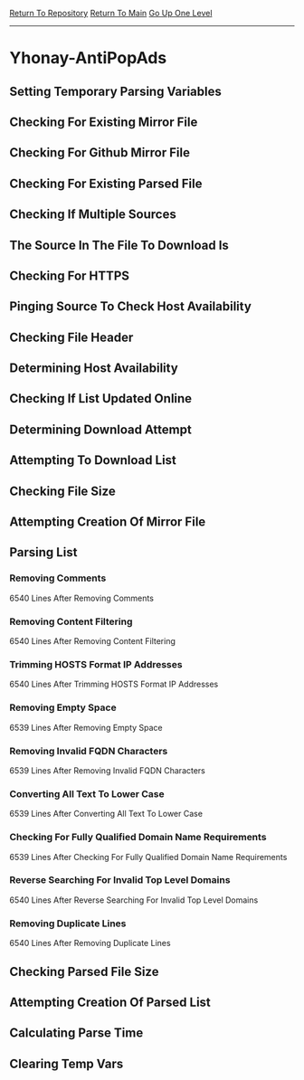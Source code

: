 [Return To Repository](https://github.com/deathbybandaid/piholeparser/)
[Return To Main](https://github.com/deathbybandaid/piholeparser/blob/master/RecentRunLogs/Mainlog.md)
[Go Up One Level](https://github.com/deathbybandaid/piholeparser/blob/master/RecentRunLogs/TopLevelScripts/30-Processing-External-Blacklists.md)
____________________________________
# Yhonay-AntiPopAds
## Setting Temporary Parsing Variables
## Checking For Existing Mirror File
## Checking For Github Mirror File
## Checking For Existing Parsed File
## Checking If Multiple Sources
## The Source In The File To Download Is
## Checking For HTTPS
## Pinging Source To Check Host Availability
## Checking File Header
## Determining Host Availability
## Checking If List Updated Online
## Determining Download Attempt
## Attempting To Download List
## Checking File Size
## Attempting Creation Of Mirror File
## Parsing List
### Removing Comments
6540 Lines After Removing Comments
### Removing Content Filtering
6540 Lines After Removing Content Filtering
### Trimming HOSTS Format IP Addresses
6540 Lines After Trimming HOSTS Format IP Addresses
### Removing Empty Space
6539 Lines After Removing Empty Space
### Removing Invalid FQDN Characters
6539 Lines After Removing Invalid FQDN Characters
### Converting All Text To Lower Case
6539 Lines After Converting All Text To Lower Case
### Checking For Fully Qualified Domain Name Requirements
6539 Lines After Checking For Fully Qualified Domain Name Requirements
### Reverse Searching For Invalid Top Level Domains
6540 Lines After Reverse Searching For Invalid Top Level Domains
### Removing Duplicate Lines
6540 Lines After Removing Duplicate Lines
## Checking Parsed File Size
## Attempting Creation Of Parsed List
## Calculating Parse Time
## Clearing Temp Vars
